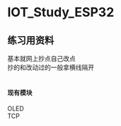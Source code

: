# IOT_Study_ESP32
<h2/>练习用资料</h2>
基本就网上抄点自己改点</br>
抄的和改动过的一般拿横线隔开</br>
</br>
<h4/>现有模块</h4>
OLED</br>
TCP</br>

